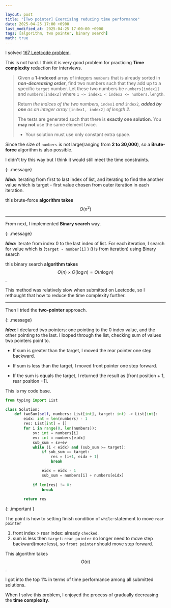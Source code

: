 ```yaml
---

layout: post
title: "[Two pointer] Exercising reducing time performance"
date: 2025-04-25 17:00 +0900
last_modified_at: 2025-04-25 17:00:00 +0900
tags: [algorithm, two pointer, binary search]
math: true
---
```

I solved [167 Leetcode problem](https://leetcode.com/problems/two-sum-ii-input-array-is-sorted/description/).



This is not hard. I think it is very good problem for practicing **Time complexity** reduction for interviews. 



>  Given a **1-indexed** array of integers `numbers` that is already sorted in ***non-decreasing order***, find two numbers such that they add up to a specific `target` number. Let these two numbers be `numbers[index1]` and `numbers[index2]` where `1 <= index1 < index2 <= numbers.length`. 
>
> Return *the indices of the two numbers,* `index1` *and* `index2`*, **added by one** as an integer array* `[index1, index2]` *of length 2.* 
>
> The tests are generated such that there is **exactly one solution**. You **may not** use the same element twice. 
>
> - Your solution must use only constant extra space.


Since the size of `numbers` is not large(ranging from **2 to 30,000**), so a **Brute-force** algorithm is also possible. 

I didn't try this way but I think it would still meet the time constraints.

{: .message} 

***Idea:*** iterating from first to last index of list, and iterating to find the another value which is target - first value chosen from outer iteration in each iteration. 

this brute-force **algorithm takes**  
$$
O(n^2)
$$

---



From next, I implemented **Binary search** way.

{: .message}

***Idea:*** iterate from index  0 to the last index of list. For each iteration, I search for value which is (`target - number[i]` ) (i is from iteration) using Binary search

this binary search **algorithm takes** 
$$
O(n) \times O(\log n) = O(n \log n)
$$
.

This method was relatively slow when submitted on Leetcode, so I rethought that how to reduce the time complexity further.

---

Then I tried the **two-pointer** approach.

{: .message}

***Idea***: I declared two pointers: one pointing to the 0 index value, and the other pointing to the last. I looped through the list, checking sum of values two pointers point to. 

- If sum is greater than the target, I moved the rear pointer one step backward. 

- If sum is less than the target, I moved front pointer one step forward. 

- If the sum is equals the target, I returned the result as [front position + 1, rear position +1].

This is my code base.        

```python
from typing import List

class Solution:
    def twoSum(self, numbers: List[int], target: int) -> List[int]:
        eidx: int = len(numbers) - 1
        res: List[int] = []
        for i in range(0, len(numbers)):
            sv: int = numbers[i]
            ev: int = numbers[eidx]
            sub_sum = sv+ev
            while (i < eidx) and (sub_sum >= target):    
                if sub_sum == target:
                    res = [i+1, eidx + 1]
                    break

                eidx = eidx - 1
                sub_sum = numbers[i] + numbers[eidx]
            
            if len(res) != 0:
                break
        
        return res
```



{: .important }

The point is how to setting finish condition of `while`-statement to move `rear pointer`

1. front index > rear index: already `checked`.
2. sum is less then `target`: `rear pointer` no longer need to move step backward(more less), so `front pointer` should move step forward.





This algorithm takes 
$$
O(n)
$$
.

I got into the top 1% in terms of time performance among all submitted solutions.



When I solve this problem, I enjoyed the process of gradually decreasing the **time complexity**.